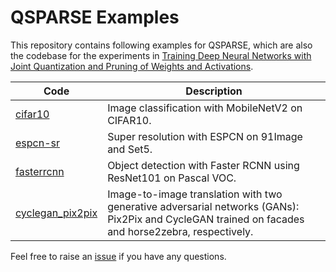 # QSPARSE Examples

This repository contains following examples for QSPARSE, which are also the codebase for the experiments in [Training Deep Neural Networks with Joint Quantization and Pruning of Weights and Activations](https://arxiv.org/abs/2110.08271). 


| Code | Description|
|---|--|
| [cifar10](cifar10/) | Image classification with MobileNetV2 on CIFAR10. |
| [espcn-sr](espcn-sr/) | Super resolution with ESPCN on 91Image and Set5. |
| [fasterrcnn](fasterrcnn/) | Object detection with Faster RCNN using ResNet101 on Pascal VOC. | 
| [cyclegan_pix2pix](cyclegan_pix2pix/) | Image-to-image translation with two generative adversarial networks (GANs): Pix2Pix and CycleGAN trained on facades and horse2zebra, respectively. |

Feel free to raise an [issue](https://github.com/mlzxy/qsparse-examples/issues/new) if you have any questions.


